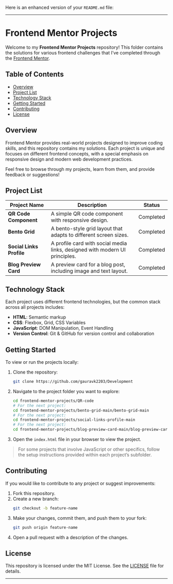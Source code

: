 Here is an enhanced version of your `README.md` file:

---

# Frontend Mentor Projects

Welcome to my **Frontend Mentor Projects** repository! This folder contains the solutions for various frontend challenges that I’ve completed through the [Frontend Mentor](https://www.frontendmentor.io).

## Table of Contents

- [Overview](#overview)
- [Project List](#project-list)
- [Technology Stack](#technology-stack)
- [Getting Started](#getting-started)
- [Contributing](#contributing)
- [License](#license)

## Overview

Frontend Mentor provides real-world projects designed to improve coding skills, and this repository contains my solutions. Each project is unique and focuses on different frontend concepts, with a special emphasis on responsive design and modern web development practices.

Feel free to browse through my projects, learn from them, and provide feedback or suggestions!

## Project List

| Project Name               | Description                                           | Status    |
|----------------------------|-------------------------------------------------------|-----------|
| **QR Code Component**      | A simple QR code component with responsive design.    | Completed |
| **Bento Grid**             | A bento-style grid layout that adapts to different screen sizes. | Completed |
| **Social Links Profile**   | A profile card with social media links, designed with modern UI principles. | Completed |
| **Blog Preview Card**      | A preview card for a blog post, including image and text layout. | Completed |

## Technology Stack

Each project uses different frontend technologies, but the common stack across all projects includes:

- **HTML**: Semantic markup
- **CSS**: Flexbox, Grid, CSS Variables
- **JavaScript**: DOM Manipulation, Event Handling
- **Version Control**: Git & GitHub for version control and collaboration

## Getting Started

To view or run the projects locally:

1. Clone the repository:
   ```bash
   git clone https://github.com/gauravk2203/Development
   ```
2. Navigate to the project folder you want to explore:
   ```bash
   cd frontend-mentor-projects/QR-code
   # For the next project:
   cd frontend-mentor-projects/bento-grid-main/bento-grid-main
   # For the next project:
   cd frontend-mentor-projects/social-links-profile-main
   # For the next project:
   cd frontend-mentor-projects/blog-preview-card-main/blog-preview-card-main
   ```
3. Open the `index.html` file in your browser to view the project.

> For some projects that involve JavaScript or other specifics, follow the setup instructions provided within each project’s subfolder.

## Contributing

If you would like to contribute to any project or suggest improvements:

1. Fork this repository.
2. Create a new branch:
   ```bash
   git checkout -b feature-name
   ```
3. Make your changes, commit them, and push them to your fork:
   ```bash
   git push origin feature-name
   ```
4. Open a pull request with a description of the changes.

## License

This repository is licensed under the MIT License. See the [LICENSE](LICENSE) file for details.

---
